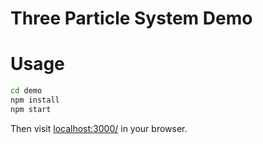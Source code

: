 # Three Particle System Demo

# Usage

```sh
cd demo
npm install
npm start
```

Then visit [localhost:3000/](http://localhost:3000/) in your browser.
